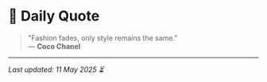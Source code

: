 # 📜 Daily Quote

> "Fashion fades, only style remains the same."  
> — **Coco Chanel**

---

_Last updated: 11 May 2025 ⏳_
